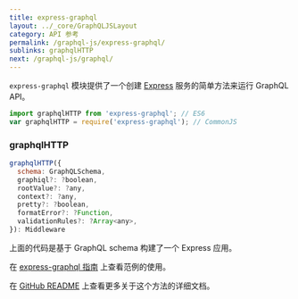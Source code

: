 ```yaml
---
title: express-graphql
layout: ../_core/GraphQLJSLayout
category: API 参考
permalink: /graphql-js/express-graphql/
sublinks: graphqlHTTP
next: /graphql-js/graphql/
---
```


`express-graphql` 模块提供了一个创建 [Express](https://expressjs.com/) 服务的简单方法来运行 GraphQL API。

```js
import graphqlHTTP from 'express-graphql'; // ES6
var graphqlHTTP = require('express-graphql'); // CommonJS
```

### graphqlHTTP

```js
graphqlHTTP({
  schema: GraphQLSchema,
  graphiql?: ?boolean,
  rootValue?: ?any,
  context?: ?any,
  pretty?: ?boolean,
  formatError?: ?Function,
  validationRules?: ?Array<any>,
}): Middleware
```

上面的代码是基于 GraphQL schema 构建了一个 Express 应用。

在 [express-graphql 指南](/graphql-js/running-an-express-graphql-server/) 上查看范例的使用。

在 [GitHub README](https://github.com/graphql/express-graphql) 上查看更多关于这个方法的详细文档。
